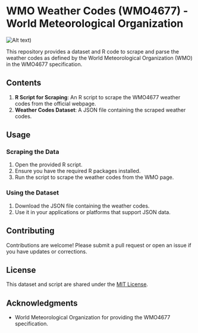 
# WMO Weather Codes (WMO4677) - World Meteorological Organization

![Alt text](https://github.com/cevaboyz/World-Meteorological-Organization-WMO-Weather-Codes-WMO4677/blob/main/DALL%C2%B7E%202023-10-16%2016.57.37%20-%20Vector%20image%20of%20a%20meteorologist%20standing%20beside%20a%20weather%20chart%20pointing%20at%20different%20weather%20codes.%20Next%20to%20him%20is%20a%20laptop%20running%20an%20R%20script%2C%20a.png))





This repository provides a dataset and R code to scrape and parse the weather codes as defined by the World Meteorological Organization (WMO) in the WMO4677 specification.

## Contents

1. **R Script for Scraping**: An R script to scrape the WMO4677 weather codes from the official webpage.
2. **Weather Codes Dataset**: A JSON file containing the scraped weather codes.

## Usage

### Scraping the Data

1. Open the provided R script.
2. Ensure you have the required R packages installed.
3. Run the script to scrape the weather codes from the WMO page.

### Using the Dataset

1. Download the JSON file containing the weather codes.
2. Use it in your applications or platforms that support JSON data.

## Contributing

Contributions are welcome! Please submit a pull request or open an issue if you have updates or corrections.

## License

This dataset and script are shared under the [MIT License](LICENSE).

## Acknowledgments

- World Meteorological Organization for providing the WMO4677 specification.

